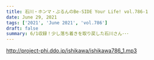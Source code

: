 ```yaml
---
title: 石川・ホンマ・ぶるんのBe-SIDE Your Life! vol.786-1
date: June 29, 2021
tags: ['2021', 'June 2021', 'vol.786']
draft: false
summary: 6/1収録！少し落ち着きを取り戻した石川さん･･･
---
```


http://project-phi.ddo.jp/ishikawa/ishikawa786_1.mp3